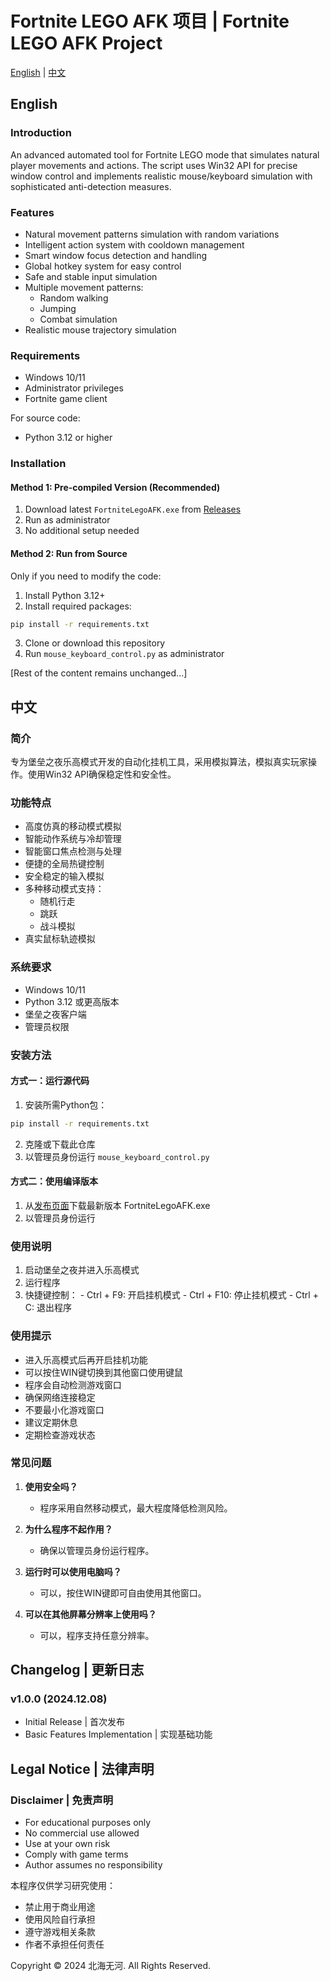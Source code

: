 # Fortnite LEGO AFK 项目 | Fortnite LEGO AFK Project

[English](#english) | [中文](#chinese)

## <a name="english"></a>English

### Introduction
An advanced automated tool for Fortnite LEGO mode that simulates natural player movements and actions. The script uses Win32 API for precise window control and implements realistic mouse/keyboard simulation with sophisticated anti-detection measures.

### Features
- Natural movement patterns simulation with random variations
- Intelligent action system with cooldown management
- Smart window focus detection and handling
- Global hotkey system for easy control
- Safe and stable input simulation
- Multiple movement patterns:
    - Random walking
    - Jumping
    - Combat simulation
- Realistic mouse trajectory simulation

### Requirements
- Windows 10/11
- Administrator privileges
- Fortnite game client

For source code:
- Python 3.12 or higher

### Installation

#### Method 1: Pre-compiled Version (Recommended)
1. Download latest `FortniteLegoAFK.exe` from [Releases](../../releases)
2. Run as administrator
3. No additional setup needed

#### Method 2: Run from Source
Only if you need to modify the code:
1. Install Python 3.12+
2. Install required packages:
```bash
pip install -r requirements.txt
```
3. Clone or download this repository
4. Run `mouse_keyboard_control.py` as administrator

[Rest of the content remains unchanged...]

## <a name="chinese"></a>中文

### 简介
专为堡垒之夜乐高模式开发的自动化挂机工具，采用模拟算法，模拟真实玩家操作。使用Win32 API确保稳定性和安全性。

### 功能特点
- 高度仿真的移动模式模拟
- 智能动作系统与冷却管理
- 智能窗口焦点检测与处理
- 便捷的全局热键控制
- 安全稳定的输入模拟
- 多种移动模式支持：
    - 随机行走
    - 跳跃
    - 战斗模拟
- 真实鼠标轨迹模拟

### 系统要求
- Windows 10/11
- Python 3.12 或更高版本
- 堡垒之夜客户端
- 管理员权限

### 安装方法

#### 方式一：运行源代码
1. 安装所需Python包：
```bash
pip install -r requirements.txt
```
2. 克隆或下载此仓库
3. 以管理员身份运行 `mouse_keyboard_control.py`

#### 方式二：使用编译版本
1. 从[发布页面](../../releases)下载最新版本 FortniteLegoAFK.exe
2. 以管理员身份运行

### 使用说明
1. 启动堡垒之夜并进入乐高模式
2. 运行程序
3. 快捷键控制：
        - Ctrl + F9: 开启挂机模式
        - Ctrl + F10: 停止挂机模式
        - Ctrl + C: 退出程序

### 使用提示
- 进入乐高模式后再开启挂机功能
- 可以按住WIN键切换到其他窗口使用键鼠
- 程序会自动检测游戏窗口
- 确保网络连接稳定
- 不要最小化游戏窗口
- 建议定期休息
- 定期检查游戏状态

### 常见问题
1. **使用安全吗？**
     - 程序采用自然移动模式，最大程度降低检测风险。

2. **为什么程序不起作用？**
     - 确保以管理员身份运行程序。

3. **运行时可以使用电脑吗？**
     - 可以，按住WIN键即可自由使用其他窗口。

5. **可以在其他屏幕分辨率上使用吗？**
     - 可以，程序支持任意分辨率。

## Changelog | 更新日志
### v1.0.0 (2024.12.08)
- Initial Release | 首次发布
- Basic Features Implementation | 实现基础功能

## Legal Notice | 法律声明

### Disclaimer | 免责声明
- For educational purposes only
- No commercial use allowed
- Use at your own risk
- Comply with game terms
- Author assumes no responsibility

本程序仅供学习研究使用：
- 禁止用于商业用途
- 使用风险自行承担
- 遵守游戏相关条款
- 作者不承担任何责任

Copyright © 2024 北海无河. All Rights Reserved.

